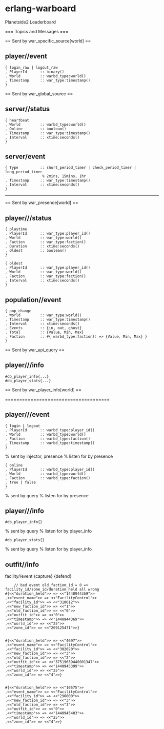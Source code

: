 # erlang-warboard
Planetside2 Leaderboard


=== Topics and Messages ===

== Sent by war_specific_source[world] ==

## player/<world>/event ##
    { login_raw | logout_raw
    , PlayerId      :: binary()
    , World         :: warbd_type:world()
    , Timestamp     :: war_type:timestamp()
    }

    
== Sent by war_global_source ==
    
## server/<world>/status ##
    { heartbeat
    , World         :: warbd_type:world()
    , Online        :: boolean()
    , Timestamp     :: war_type:timestamp()
    , Interval      :: xtime:seconds()
    }   

## server/event ##
    { Type          :: short_period_timer | check_period_timer | long_period_timer
                     % 2mins, 15mins, 1hr
    , Timestamp     :: war_type:timestamp()
    , Interval      :: xtime:seconds()
    }    

-----------------------------------------------------------------------------------------------------    
== Sent by war_presence[world] ==

## player/<world>/<faction>/status ##
    { playtime
    , PlayerId      :: war_type:player_id()
    , World         :: war_type:world()
    , Faction       :: war_type:faction()
    , Duration      :: xtime:seconds()
    , Oldest        :: boolean()
    }
    
    { oldest
    , PlayerId      :: war_type:player_id()
    , World         :: war_type:world()
    , Faction       :: war_type:faction()
    , Interval      :: xtime:seconds()
    }

## population/<world>/event ##
    { pop_change
    , World         :: war_type:world()
    , Timestamp     :: war_type:timestamp()
    , Interval      :: xtime:seconds()
    , Events        :: {in, out, ghost}
    , Total         :: {Value, Min, Max}
    , Faction       :: #{ warbd_type:faction() => {Value, Min, Max} }
    }    
    
    
== Sent by war_api_query ==
    
## player/<world>/<faction>/info ##
    #db_player_info{...}
    #db_player_stats{...}


== Sent by war_player_info[world] ==
    
    
=====================================

    

## player/<world>/<faction>/event ##
    { login | logout
    , PlayerId      :: warbd_type:player_id()
    , World         :: warbd_type:world()
    , Faction       :: warbd_type:faction()
    , Timestamp     :: warbd_type:timestamp()
    }
% sent by injector, presence
% listen for by presence


    { online
    , PlayerId      :: warbd_type:player_id()
    , World         :: warbd_type:world()
    , Faction       :: warbd_type:faction()
    , true | false
    }
% sent by query
% listen for by presence



## player/<world>/<faction>/info ##
    #db_player_info{}
% sent by query
% listen for by player_info
    
    
    #db_player_stats{}
% sent by query
% listen for by player_info




## outfit/<world>/info



facility/<world>/event
    {capture}
    {defend}
    
        // bad event old_faction_id = 0 => facility_id/zone_id/duration_held all wrong
    #{<<"duration_held">> => <<"1440944369">>
    ,<<"event_name">> => <<"FacilityControl">>
    ,<<"facility_id">> => <<"310612">>
    ,<<"new_faction_id">> => <<"1">>
    ,<<"old_faction_id">> => <<"0">>
    ,<<"outfit_id">> => <<"0">>
    ,<<"timestamp">> => <<"1440944369">>
    ,<<"world_id">> => <<"25">>
    ,<<"zone_id">> => <<"209125471">>}

    
    #{<<"duration_held">> => <<"4697">>
    ,<<"event_name">> => <<"FacilityControl">>
    ,<<"facility_id">> => <<"302020">>
    ,<<"new_faction_id">> => <<"3">>
    ,<<"old_faction_id">> => <<"2">>
    ,<<"outfit_id">> => <<"37519639440001347">>
    ,<<"timestamp">> => <<"1440945399">>
    ,<<"world_id">> => <<"25">>
    ,<<"zone_id">> => <<"4">>}
    
    
    #{<<"duration_held">> => <<"10575">>
    ,<<"event_name">> => <<"FacilityControl">>
    ,<<"facility_id">> => <<"296000">>
    ,<<"new_faction_id">> => <<"3">>
    ,<<"old_faction_id">> => <<"3">>
    ,<<"outfit_id">> => <<"0">>
    ,<<"timestamp">> => <<"1440945403">>
    ,<<"world_id">> => <<"25">>
    ,<<"zone_id">> => <<"4">>}    
    
    
    
    
